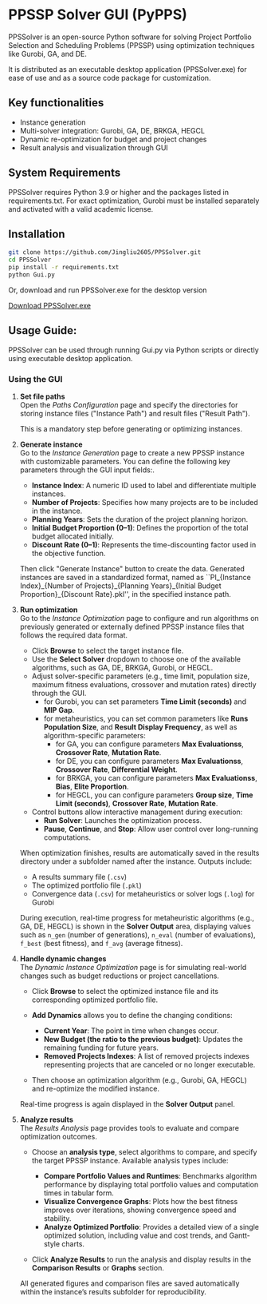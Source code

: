 # PPSSP Solver GUI (PyPPS)

PPSSolver is an open-source Python software for solving Project Portfolio Selection and Scheduling Problems (PPSSP) using optimization techniques like Gurobi, GA, and DE. 

It is distributed as an executable desktop application (PPSSolver.exe) for ease of use and as a source code package for customization.

## Key functionalities

* Instance generation
* Multi-solver integration: Gurobi, GA, DE, BRKGA, HEGCL  
* Dynamic re-optimization for budget and project changes
* Result analysis and visualization through GUI

## System Requirements
PPSSolver requires Python 3.9 or higher and the packages listed in requirements.txt.
For exact optimization, Gurobi must be installed separately and activated with a valid academic license.

## Installation
```bash
git clone https://github.com/Jingliu2605/PPSSolver.git
cd PPSSolver
pip install -r requirements.txt
python Gui.py
```
Or, download and run PPSSolver.exe for the desktop version

[Download PPSSolver.exe](https://drive.google.com/file/d/184-1gYs-JMi-M8GPfJYOWnihBVzQirMf/view?usp=drive_link)

## Usage Guide:
PPSSolver can be used through running Gui.py via Python scripts or directly using executable desktop application.

### Using the GUI
1. **Set file paths**  
   Open the *Paths Configuration* page and specify the directories for storing instance files ("Instance Path")  and result files ("Result Path").
   
   This is a mandatory step before generating or optimizing instances.


2. **Generate instance**  
   Go to the *Instance Generation* page to create a new PPSSP instance with customizable parameters. You can define the following key parameters through the GUI input fields:.  
   - **Instance Index**: A numeric ID used to label and differentiate multiple instances.  
   - **Number of Projects**: Specifies how many projects are to be included in the instance.  
   - **Planning Years**: Sets the duration of the project planning horizon.  
   - **Initial Budget Proportion (0–1)**: Defines the proportion of the total budget allocated initially.  
   - **Discount Rate (0–1)**: Represents the time-discounting factor used in the objective function.  

   Then click "Generate Instance" button to create the data. Generated instances are saved in a standardized format, named as ``PI\_\{Instance Index\}\_\{Number of Projects\}\_\{Planning Years\}\_\{Initial Budget Proportion\}\_\{Discount Rate\}.pkl'', in the specified instance path.


3. **Run optimization**  
   Go to the *Instance Optimization* page to configure and run algorithms on previously generated or externally defined PPSSP instance files that follows the required data format. 
   - Click **Browse** to select the target instance file.  
   - Use the **Select Solver** dropdown to choose one of the available algorithms, such as GA, DE, BRKGA, Gurobi, or HEGCL.  
   - Adjust solver-specific parameters (e.g., time limit, population size, maximum fitness evaluations, crossover and mutation rates) directly through the GUI.  
     - for Gurobi, you can set parameters **Time Limit (seconds)** and **MIP Gap**.
     - for metaheuristics, you can set common parameters like **Runs** **Population Size**, and **Result Display Frequency**, as well as algorithm-specific parameters:
       - for GA, you can configure parameters **Max Evaluationss**, **Crossover Rate**, **Mutation Rate**.
       - for DE, you can configure parameters **Max Evaluationss**, **Crossover Rate**, **Differential Weight**.
       - for BRKGA, you can configure parameters **Max Evaluationss**, **Bias**, **Elite Proportion**.
       - for HEGCL, you can configure parameters **Group size**, **Time Limit (seconds)**, **Crossover Rate**, **Mutation Rate**.
   - Control buttons allow interactive management during execution:  
     - **Run Solver**: Launches the optimization process.  
     - **Pause**, **Continue**, and **Stop**: Allow user control over long-running computations.  
   
   When optimization finishes, results are automatically saved in the results directory under a subfolder named after the instance. Outputs include:  
   - A results summary file (`.csv`)  
   - The optimized portfolio file (`.pkl`)  
   - Convergence data (`.csv`) for metaheuristics or solver logs (`.log`) for Gurobi  

   During execution, real-time progress for metaheuristic algorithms (e.g., GA, DE, HEGCL) is shown in the **Solver Output** area, displaying values such as `n_gen` (number of generations), `n_eval` (number of evaluations), `f_best` (best fitness), and `f_avg` (average fitness).


4. **Handle dynamic changes**   
   The *Dynamic Instance Optimization* page is for simulating real-world changes such as budget reductions or project cancellations.

   - Click **Browse**  to select the optimized instance file and its corresponding optimized portfolio file.  

   - **Add Dynamics** allows you to define the changing conditions:
     - **Current Year**: The point in time when changes occur.
     - **New Budget (the ratio to the previous budget)**: Updates the remaining funding for future years.
     - **Removed Projects Indexes**: A list of removed projects indexes representing projects that are canceled or no longer executable. 
   
   - Then choose an optimization algorithm (e.g., Gurobi, GA, HEGCL) and re-optimize the modified instance. 
   
   Real-time progress is again displayed in the **Solver Output** panel.  


5. **Analyze results**  
   The *Results Analysis* page provides tools to evaluate and compare optimization outcomes.  
   - Choose an **analysis type**, select algorithms to compare, and specify the target PPSSP instance. 
   Available analysis types include:  
     - **Compare Portfolio Values and Runtimes**: Benchmarks algorithm performance by displaying total portfolio values and computation times in tabular form.  
     - **Visualize Convergence Graphs**: Plots how the best fitness improves over iterations, showing convergence speed and stability.  
     - **Analyze Optimized Portfolio**: Provides a detailed view of a single optimized solution, including value and cost trends, and Gantt-style charts.  

   - Click **Analyze Results** to run the analysis and display results in the **Comparison Results** or **Graphs** section.  

   All generated figures and comparison files are saved automatically within the instance’s results subfolder for reproducibility.
